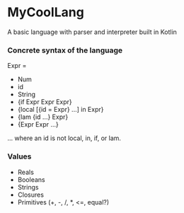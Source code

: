 # MyCoolLang
A basic language with parser and interpreter built in Kotlin

### Concrete syntax of the language
Expr =
- Num
- id
- String
- {if Expr Expr Expr}
- {local [{id = Expr} ...] in Expr}
- {lam {id ...} Expr}
- {Expr Expr ...}
        
... where an id is not local, in, if, or lam.

### Values
- Reals
- Booleans
- Strings
- Closures
- Primitives (+, -, /, *, <=, equal?)

